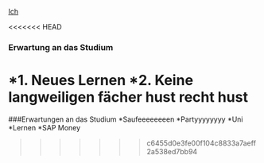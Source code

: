[Ich](./Ich.md)

<<<<<<< HEAD
### Erwartung an das Studium 
*1. Neues Lernen
*2. Keine langweiligen fächer hust recht hust
=======
###Erwartungen an das Studium
*Saufeeeeeeeen
*Partyyyyyyyy
*Uni 
*Lernen
*SAP Money
>>>>>>> c6455d0e3fe00f104c8833a7aeff2a538ed7bb94
